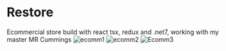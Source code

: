 # Restore
Ecommercial store build with react tsx, redux and .net7, working with my master MR Cummings
![ecomm1](https://github.com/kouzber123/Restore/assets/48252892/b62a887d-f48d-4d23-b498-1817f35d1197)
![ecomm2](https://github.com/kouzber123/Restore/assets/48252892/08eded63-fc60-481f-b676-b21c83e0871f)
![Ecomm3](https://github.com/kouzber123/Restore/assets/48252892/7470f993-be67-4953-8569-d67a4c220978)
